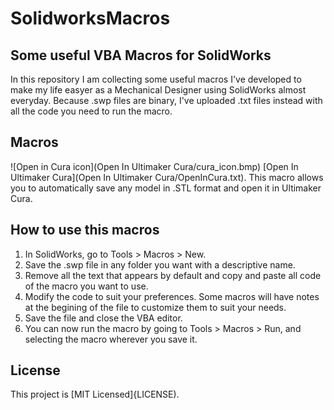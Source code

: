 # SolidworksMacros
## Some useful VBA Macros for SolidWorks
In this repository I am collecting some useful macros I've developed to make my life easyer as a Mechanical Designer using SolidWorks almost everyday.
Because .swp files are binary, I've uploaded .txt files instead with all the code you need to run the macro.

## Macros
![Open in Cura icon](Open In Ultimaker Cura/cura_icon.bmp) [Open In Ultimaker Cura](Open In Ultimaker Cura/OpenInCura.txt). This macro allows you to automatically save any model in .STL format and open it in Ultimaker Cura.

## How to use this macros
1. In SolidWorks, go to Tools > Macros > New.
2. Save the .swp file in any folder you want with a descriptive name.
3. Remove all the text that appears by default and copy and paste all code of the macro you want to use.
4. Modify the code to suit your preferences. Some macros will have notes at the begining of the file to customize them to suit your needs.
5. Save the file and close the VBA editor.
6. You can now run the macro by going to Tools > Macros > Run, and selecting the macro wherever you save it.

## License
This project is [MIT Licensed]{LICENSE).
